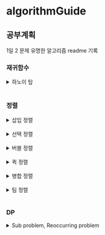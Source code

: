 # algorithmGuide

## 공부계획
  1일 2 문제
  유명한 알고리즘 readme 기록   


### 재귀함수
  <details>
  <summary>
  하노이 탑
  </summary>
  <br>

  하노이 탑은 4가지만 기억하자.    

  탑의 높이가 n일 경우      

  1. 1개면 그냥 옮긴다.  
  2. n-1개를 중간으로 옮긴다.
  3. 바닥 판을 끝으로 옮긴다.   
  4. 중간의 n-1 개를 끝으로 옮긴다.   

  -끝-

  간단한게 최고다.   
  </details>
  <br>

### 정렬
  <details>
  <summary>
  삽입 정렬
  </summary>
  <br>
  
  원리   

  ![](img/inserting-sort-gif.gif)    

  삽입 정렬을 구현할 때에는   
  ```java
  for (int i = 0; i < 10; i++) {
        checkInt = list[i];
        for (int j = i - 1; 0 =< j && checkInt < list[j]; j--) {
        ...
        }
  }
  ```
  같은 큰 틀에서 구현해봅시다.   
  for loop 을 역방향으로도 이동시킬 수 있다는 생각을 할 수 있어야 합니다.   
  순방향으로 1개씩 뽑고, 역방향으로 1개씩 체크하는 구조입니다.   

  시간복잡도   
  Best : O(n)   
  Avg : O(n^2)   
  Worse : O(n^2)   
  </details>
  <br>

  <details>
  <summary>
  선택 정렬
  </summary>
  <br>

  원리    

  ![](img/selection-sort-gif.gif)   

  선택 정렬을 구현할 때에는   
  ```java
  for (int i = 0; i < 10; i++) {
        for (int j = i; j < 10; j++) {

        }
  }
  ```
  와 같이 내부 for loop 안에 외부 for loop 의 인자가 들어갑니다.     
  앞에서부터 쌓아나가는 자료구조입니다.    

  시간복잡도   
  Best : O(n^2)   
  Avg : O(n^2)   
  Worse : O(n^2)
  </details>
  <br>

  <details>
  <summary>
  버블 정렬
  </summary>
  <br>

  원리   

  ![](img/bubble-sort-gif.gif)   
  ![](img/bubble-sort-fromback.png)    

  마치 버블이 위로 올라가는 것을 연상시켜서 버블 정렬이라는 이름을 갖고 있습니다.   
  선택 정렬과 달리 뒤에서부터 쌓아나가는 구조입니다.   

  시간복잡도   
  Best : O(n^2)   
  Avg : O(n^2)   
  Worse : O(n^2)   
  </details>
  <br>

  <details>
  <summary>
  퀵 정렬
  </summary>
  <br>

  원리
  
  ![](img/quick-sort-gif.gif)   
  
  1. pivot 을 정하여 pivot 을 기준으로 좌측에 더 작은 수, 우측에 더 큰 수를 배치한다.
  2. 분할정복으로 반복한다.
  
  low 와 high 를 순차적으로 중앙을 향해 이동합니다.   
  분할정복을 활용하고 있습니다.   
  
  Arrays.sort() 에 dual-pivot 형태로 사용되고 있다.      
  
  시간복잡도   
  Best : O(n^2)   
  Avg : O(n^2)   
  Worse : O(n^2)
  </details>
  <br>

  <details>
  <summary>
  병합 정렬
  </summary>
  <br>

  원리
  
  ![](img/merge-sort.png)
  병합정렬은 분할과 병합으로 이루어져 있습니다.   
  병합정렬의 경우 병합 단계에서 정렬을 합니다.   
  분할정복을 활용하고 있습니다.   

  시간복잡도   
  Best : O(log₂n)   
  Avg : O(log₂n)   
  Worse : O(log₂n)   
  </details>
  <br>

  <details>
  <summary>
  팀 정렬
  </summary>
  <br>

  합병정렬의 최악의 경우(O(log₂n)) 삽입정렬의 최선의 경우(O(n))가 결합된 알고리즘    
  파이선, 자바의 소트에 널리 사용되고 있다.   
  Collections.sort() 에 사용되는 알고리즘   

  Best : O(n)   
  Avg : O(log₂n)   
  Worse : O(log₂n)   
  </details>
  <br>


### DP
  <details>
  <summary>
  Sub problem, Reoccurring problem
  </summary>
  <br>

  막대기 자르기 문제
  
  
  |분류| | | | | | | | | |
  |:---:|:---:|:---:|:---:|:---:|:---:|:---:|:---:|:---:|:---:|
  |길이 (i)|0|1|2|3|4|5|6|7|8|9|10|
  |가격 (Pi)|0|1|5|8|9|10|17|17|20|24|30|
  
  특정 길이의 막대기가 주어질 때 막대기를 적절하게 잘라서 가장 높은 가격을 받아야 합니다.

  i : 길이   
  Pi : i 길이에 해당하는 가격   
  Ri : i 길이에 받을 수 있는 최대 가격   

  이 경우   
  R0 = P0 = 0   
  R1 = max(P1 + R0)   
  R2 = max(P1 + R1, P2 + R0)   
  R3 = max(P1 + R2, P2 + R1, P3 + R0)   
  R4 = max(P1 + R3, P2 + R2, P3 + R1, P4 + R0)    

  가 된다는 것을 알 수 있습니다.   

  다시 설명드리면 다음과 같습니다.      

  길이 3의 최대 가격 = max(   
  길이 1의 가격 + 길이 2의 최대 가격,   
  길이 2의 가격 + 길이 1의 최대 가격,   
  길이 3의 가격 + 길이 0의 최대 가격)    
  <br>

  이 문제는 2가지 특징이 있습니다.   
  
  Sub problem : 큰 문제를 작은 문제로 나눌 수 있다.   
  R4 = max(P1 + R3, P2 + R2, P3 + R1, P4 + R0)    
  R4 를 구하기 위해 (P1 + R3), (P2 + R2), (P3 + R1), (P4 + R0) 같이 4개의 문제로 나눌 수 있습니다.   

  Reoccurring problem : 작은 문제에서 구한 정답이 큰 문제에서 반복적으로 사용된다.   
  R3 을 구하기 위해 (P1 + R2), (P2 + R1), (P3 + R0)      
  R4 를 구하기 위해 (P1 + R3), (P2 + R2), (P3 + R1), (P4 + R0)   
  가 필요하다면 작은 문제(R0, R1, R2)는 큰 문제(R3, R4) 안에 반복적으로 사용됩니다.
  
  <br>
  반복적으로 사용되는 작은 문제 Ri 를 배열로 따로 저장하는 것을 우리는 DP 이라고 합니다.    